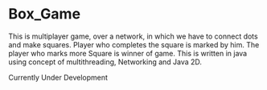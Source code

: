 # Box_Game
This is multiplayer game, over a network, in which we have to connect dots and make squares. Player who completes the square is marked by him.
The player who marks more Square is winner of game. This is written in java using concept of multithreading, Networking and Java 2D.

Currently Under Development
